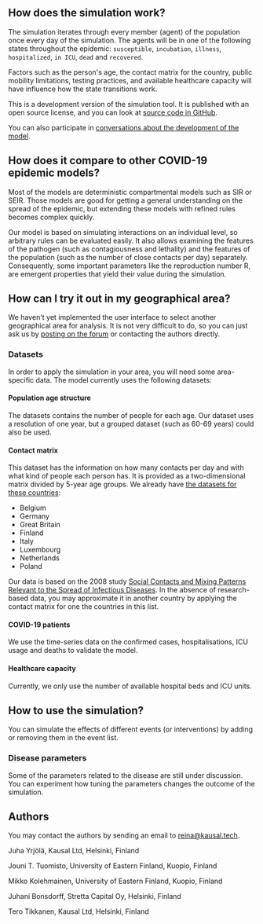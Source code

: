 ## How does the simulation work?

The simulation iterates through every member (agent) of the population once
every day of the simulation. The agents will be in one of the following states
throughout the epidemic: `susceptible`, `incubation`, `illness`, `hospitalized`,
`in ICU`, `dead` and `recovered`.

Factors such as the person's age, the contact matrix for the country,
public mobility limitations, testing practices, and available healthcare
capacity will have influence how the state transitions work.

This is a development version of the simulation tool. It is published with an
open source license, and you can look at [source code in GitHub](https://github.com/kausaltech/corona-agent-simulation).

You can also participate in [conversations about the development of the model](https://korona.kausal.tech/c/forecasting/7?locale=en).

## How does it compare to other COVID-19 epidemic models?

Most of the models are deterministic compartmental models such as SIR or SEIR.
Those models are good for getting a general understanding on the spread of the
epidemic, but extending these models with refined rules becomes complex quickly.

Our model is based on simulating interactions on an individual level, so arbitrary
rules can be evaluated easily. It also allows examining the features of the pathogen
(such as contagiousness and lethality) and the features of the population
(such as the number of close contacts per day) separately. Consequently, some important
parameters like the reproduction number R, are emergent properties that yield their
value during the simulation.

## How can I try it out in my geographical area?

We haven't yet implemented the user interface to select another geographical
area for analysis. It is not very difficult to do, so you can just
ask us by [posting on the forum](https://korona.kausal.tech/c/forecasting/7?locale=en)
or contacting the authors directly.

### Datasets

In order to apply the simulation in your area, you will need some area-specific
data. The model currently uses the following datasets:

#### Population age structure

The datasets contains the number of people for each age. Our dataset uses a resolution
of one year, but a grouped dataset (such as 60-69 years) could also be used.

#### Contact matrix

This dataset has the information on how many contacts per day and with what kind
of people each person has. It is provided as a two-dimensional matrix divided by
5-year age groups. We already have [the datasets for these
countries](https://github.com/kausaltech/corona-agent-simulation/blob/master/data/contact_matrix.csv):

- Belgium
- Germany
- Great Britain
- Finland
- Italy
- Luxembourg
- Netherlands
- Poland

Our data is based on the 2008 study
[Social Contacts and Mixing Patterns Relevant to the Spread of Infectious Diseases](https://journals.plos.org/plosmedicine/article?id=10.1371/journal.pmed.0050074). In the absence of research-based data,
you may approximate it in another country by applying the contact matrix for one
the countries in this list.

#### COVID-19 patients

We use the time-series data on the confirmed cases, hospitalisations, ICU usage and
deaths to validate the model.

#### Healthcare capacity

Currently, we only use the number of available hospital beds and ICU units.

## How to use the simulation?

You can simulate the effects of different events (or interventions) by adding
or removing them in the event list.

### Disease parameters

Some of the parameters related to the disease are still under discussion. You can
experiment how tuning the parameters changes the outcome of the simulation.

## Authors

You may contact the authors by sending an email to [reina@kausal.tech](mailto:reina@kausal.tech).

Juha Yrjölä, Kausal Ltd, Helsinki, Finland

Jouni T. Tuomisto, University of Eastern Finland, Kuopio, Finland

Mikko Kolehmainen, University of Eastern Finland, Kuopio, Finland

Juhani Bonsdorff, Stretta Capital Oy, Helsinki, Finland

Tero Tikkanen, Kausal Ltd, Helsinki, Finland
